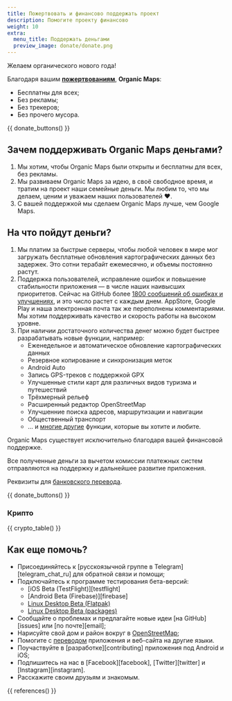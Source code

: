 ```yaml
---
title: Пожертвовать и финансово поддержать проект
description: Помогите проекту финансово
weight: 10
extra:
  menu_title: Поддержать деньгами
  preview_image: donate/donate.png
---
```


Желаем органического нового года!

Благодаря вашим **[пожертвованиям][stripe]**, **Organic Maps**:

- Бесплатны для всех;
- Без рекламы;
- Без трекеров;
- Без прочего мусора.

{{ donate_buttons() }}

## Зачем поддерживать Organic Maps деньгами?

1. Мы хотим, чтобы Organic Maps были открыты и бесплатны для всех, без рекламы.
2. Мы развиваем Organic Maps за идею, в своё свободное время, и тратим на проект наши семейные деньги.
   Мы любим то, что мы делаем, ценим и уважаем наших пользователей ❤️.
3. С вашей поддержкой мы сделаем Organic Maps лучше, чем Google Maps.

## На что пойдут деньги?

1. Мы платим за быстрые серверы, чтобы любой человек в мире мог загружать бесплатные обновления картографических данных без задержек.
   Это сотни терабайт ежемесячно, и объемы постоянно растут.
2. Поддержка пользователей, исправление ошибок и повышение стабильности приложения — в числе наших наивысших приоритетов.
   Сейчас на GitHub более [1800 сообщений об ошибках и улучшениях][github issues], и это число растет с каждым днем.
   AppStore, Google Play и наша электронная почта так же переполнены комментариями. Мы хотим поддерживать качество и скорость работы на высоком уровне.
3. При наличии достаточного количества денег можно будет быстрее разрабатывать новые функции, например:
   - Еженедельное и автоматическое обновление картографических данных
   - Резервное копирование и синхронизация меток
   - Android Auto
   - Запись GPS-треков с поддержкой GPX
   - Улучшенные стили карт для различных видов туризма и путешествий
   - Трёхмерный рельеф
   - Расширенный редактор OpenStreetMap
   - Улучшенние поиска адресов, маршрутизации и навигации
   - Общественный транспорт
   - … и [многие другие][github issues] функции, которые вы хотите и любите.

Organic Maps существует исключительно благодаря вашей финансовой поддержке.

Все полученные деньги за вычетом комиссии платежных систем отправляются на поддержку и дальнейшее развитие приложения.

Реквизиты для [банковского перевода](/donate#bank-transfer).

{{ donate_buttons() }}

### Крипто

{{ crypto_table() }}

## Как еще помочь?

- Присоединяйтесь к [русскоязычной группе в Telegram][telegram_chat_ru] для обратной связи и помощи;
- Подключайтесь к программе тестирования бета-версий:
  - [iOS Beta (TestFlight)][testflight]
  - [Android Beta (Firebase)][firebase]
  - [Linux Desktop Beta (Flatpak)](https://flathub.org/apps/details/app.organicmaps.desktop)
  - [Linux Desktop Beta (packages)](https://repology.org/project/organicmaps/versions)
- Сообщайте о проблемах и предлагайте новые идеи [на GitHub][issues] или [по почте][email];
- Нарисуйте свой дом и район вокруг в [OpenStreetMap](https://openstreetmap.org);
- Помогите с [переводом](https://github.com/organicmaps/organicmaps/blob/master/docs/TRANSLATIONS.md) приложения и веб-сайта на другие языки.
- Поучаствуйте в [разработке][contributing] приложения под Android и iOS;
- Подпишитесь на нас в [Facebook][facebook], [Twitter][twitter] и [Instagram][instagram].
- Расскажите своим друзьям и знакомым.

[stripe]: https://donate.organicmaps.app/ "Donate via Stripe"
[github issues]: https://github.com/organicmaps/organicmaps/issues "GitHub Issues"

{{ references() }}
